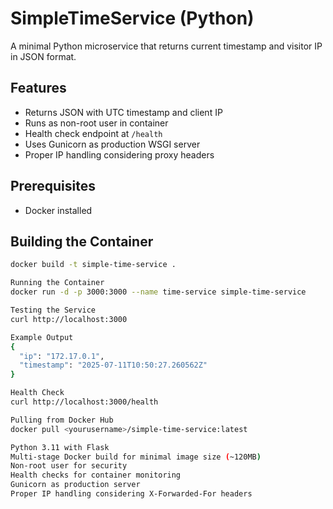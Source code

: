 # SimpleTimeService (Python)

A minimal Python microservice that returns current timestamp and visitor IP in JSON format.

## Features
- Returns JSON with UTC timestamp and client IP
- Runs as non-root user in container
- Health check endpoint at `/health`
- Uses Gunicorn as production WSGI server
- Proper IP handling considering proxy headers

## Prerequisites
- Docker installed

## Building the Container
```bash
docker build -t simple-time-service .

Running the Container
docker run -d -p 3000:3000 --name time-service simple-time-service

Testing the Service
curl http://localhost:3000

Example Output
{
  "ip": "172.17.0.1",
  "timestamp": "2025-07-11T10:50:27.260562Z"
}

Health Check
curl http://localhost:3000/health

Pulling from Docker Hub
docker pull <yourusername>/simple-time-service:latest

Python 3.11 with Flask
Multi-stage Docker build for minimal image size (~120MB)
Non-root user for security
Health checks for container monitoring
Gunicorn as production server
Proper IP handling considering X-Forwarded-For headers
